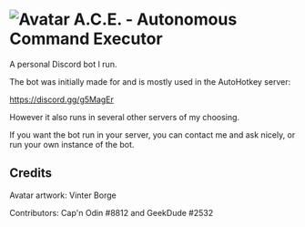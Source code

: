 # ![Avatar](https://i.imgur.com/Sv7L0a1.png) A.C.E. - Autonomous Command Executor

A personal Discord bot I run.

The bot was initially made for and is mostly used in the AutoHotkey server:

https://discord.gg/g5MagEr

However it also runs in several other servers of my choosing.

If you want the bot run in your server, you can contact me and ask nicely, or run your own instance of the bot.

## Credits

Avatar artwork: Vinter Borge

Contributors: Cap'n Odin #8812 and GeekDude #2532